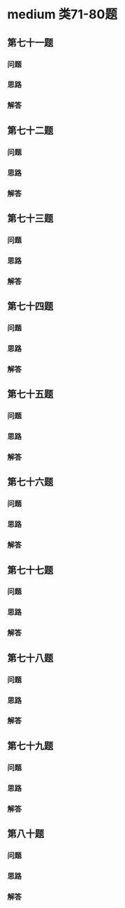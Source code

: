 # medium 类71-80题

## 第七十一题

### 问题

### 思路

### 解答

## 第七十二题

### 问题

### 思路

### 解答

## 第七十三题

### 问题

### 思路

### 解答

## 第七十四题

### 问题

### 思路

### 解答

## 第七十五题

### 问题

### 思路

### 解答

## 第七十六题

### 问题

### 思路

### 解答

## 第七十七题

### 问题

### 思路

### 解答

## 第七十八题

### 问题

### 思路

### 解答

## 第七十九题

### 问题

### 思路

### 解答

## 第八十题

### 问题

### 思路

### 解答
